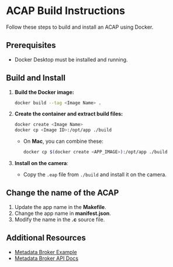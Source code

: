 # ACAP Build Instructions

Follow these steps to build and install an ACAP using Docker.

## Prerequisites

- Docker Desktop must be installed and running.

## Build and Install

1. **Build the Docker image:**
   ```bash
   docker build --tag <Image Name> .
    ```

2. **Create the container and extract build files:**
   ```bash
   docker create <Image Name>
   docker cp <Image ID>:/opt/app ./build
    ```
   * On **Mac**, you can combine these:
     ```bash
     docker cp $(docker create <APP_IMAGE>):/opt/app ./build
     ```

3. **Install on the camera**:
    * Copy the ```.eap``` file from ```./build``` and install it on the camera.


## Change the name of the ACAP

1. Update the app name in the **Makefile**.
2. Change the app name in **manifest.json**.
3. Modify the name in the **.c** source file.


## Additional Resources

- [Metadata Broker Example](https://github.com/AxisCommunications/acap-native-sdk-examples/tree/main/metadata-broker)
- [Metadata Broker API Docs](https://axiscommunications.github.io/acap-documentation/docs/api/src/api/metadata-broker/html/standard_topics.html)


